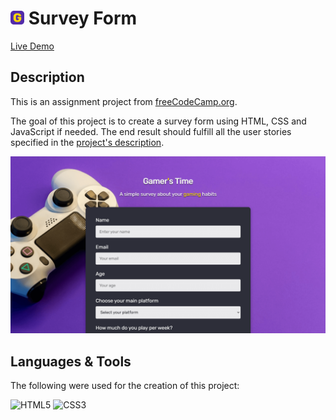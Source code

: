 # <img src="/assets/favicon.png" width="22"/> Survey Form

[Live Demo](https://thecolordude.github.io/survey-form/)

## Description

This is an assignment project from [freeCodeCamp.org](https://www.freecodecamp.org/).

The goal of this project is to create a survey form using HTML, CSS and JavaScript if needed.
The end result should fulfill all the user stories specified in the [project's description](https://www.freecodecamp.org/learn/responsive-web-design/responsive-web-design-projects/build-a-survey-form).

<img src="/assets/preview.png" />



## Languages & Tools

The following were used for the creation of this project:

<p>
<img src="https://cdn.jsdelivr.net/gh/devicons/devicon/icons/html5/html5-original.svg" width="60" title="HTML5" />
<img src="https://cdn.jsdelivr.net/gh/devicons/devicon/icons/css3/css3-original.svg" width="60" title="CSS3" />
</p>
